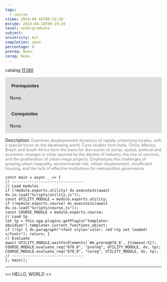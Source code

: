 ```yaml
---
tags:
  - course
ctime: 2024-04-18T00:19:28
mstime: 2024-04-18T00:19:28
level: undergraduate
subject: 
university: mit
completion: open
percentage: 0
prereq: None.
coreq: None.
---
```


catalog [11.140](http://student.mit.edu/catalog/m11a.html#11.140)

<span style="display: block; padding: 15px; background-color: rgb(100, 100, 100, 0.2);"><font id="m_prereq678_0" style="display: block; font-family: Arial, sans-serif; font-weight: bold; padding: 5px">Prerequisites</font><br><span id="prereq678_0">None.</span></span>
<span style="display: block; padding: 15px; background-color: rgb(100, 100, 100, 0.2);"><font id="m_coreq678_0" style="display: block; font-family: Arial, sans-serif; font-weight: bold; padding: 5px">Corequisites</font><br><span id="coreq678_0">None.</span></span>

<font style="">Description:</font>
<font style="color: grey; font-size: 0.8rem;">Examines developmental dynamics of rapidly urbanizing locales, with a special focus on the developing world. Case studies from India, China, Mexico, Brazil, and South Africa form the basis for discussion of social, spatial, political and economic changes in cities spurred by the decline of industry, the rise of services, and the proliferation of urban mega projects. Emphasizes the challenges of growing urban inequality, environmental risk, citizen displacement, insufficient housing, and the lack of effective institutions for metropolitan governance.</font>

```dataviewjs
const main = async _ => {
// --------------------------------
// Load modules
if (!module.exports.utility) dv.executeJs(await dv.io.load("Scripts/utility.js"));
const UTILITY_MODULE = module.exports.utility;
if (!module.exports.course) dv.executeJs(await dv.io.load("Scripts/course.js"));
const COURSE_MODULE = module.exports.course;
// Load tp
let tp = this.app.plugins.getPlugin("templater-obsidian").templater.current_functions_object;
if (!tp) { dv.paragraph("<font style='color: red'>tp not loaded!</font>"); return; }
// Evaluate
await UTILITY_MODULE.waitForElements(`#m_prereq678_0`, {timeout:5});
COURSE_MODULE.evaluate_req("678_0", "prereq", UTILITY_MODULE, dv, tp);
COURSE_MODULE.evaluate_req("678_0", "coreq", UTILITY_MODULE, dv, tp);
// --------------------------------
}; main();
```

---

<< HELLO, WORLD >>
